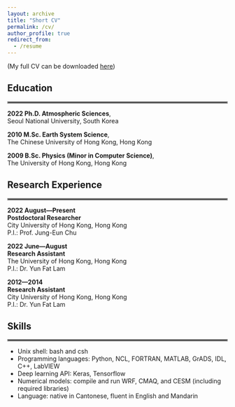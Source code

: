 ```yaml
---
layout: archive
title: "Short CV"
permalink: /cv/
author_profile: true
redirect_from:
  - /resume
---
```


(My full CV can be downloaded [here](/files/cv_steven.pdf))

## Education

<hr style="border:2px solid gray">

**2022 Ph.D. Atmospheric Sciences**,
<br>Seoul National University, South Korea

**2010 M.Sc. Earth System Science**,
<br>The Chinese University of Hong Kong, Hong Kong

**2009 B.Sc. Physics (Minor in Computer Science)**,
<br>The University of Hong Kong, Hong Kong

## Research Experience

<hr style="border:2px solid gray">

**2022 August—Present**
<br>**Postdoctoral Researcher**
<br>City University of Hong Kong, Hong Kong
<br>P.I.: Prof. Jung-Eun Chu

**2022 June—August**
<br>**Research Assistant**
<br>The University of Hong Kong, Hong Kong
<br>P.I.: Dr. Yun Fat Lam

**2012—2014**
<br>**Research Assistant**
<br>City University of Hong Kong, Hong Kong
<br>P.I.: Dr. Yun Fat Lam

## Skills

<hr style="border:2px solid gray">

- Unix shell: bash and csh
- Programming languages: Python, NCL, FORTRAN, MATLAB, GrADS, IDL, C++, LabVIEW
- Deep learning API: Keras, Tensorflow
- Numerical models: compile and run WRF, CMAQ, and CESM (including required libraries)
- Language: native in Cantonese, fluent in English and Mandarin

